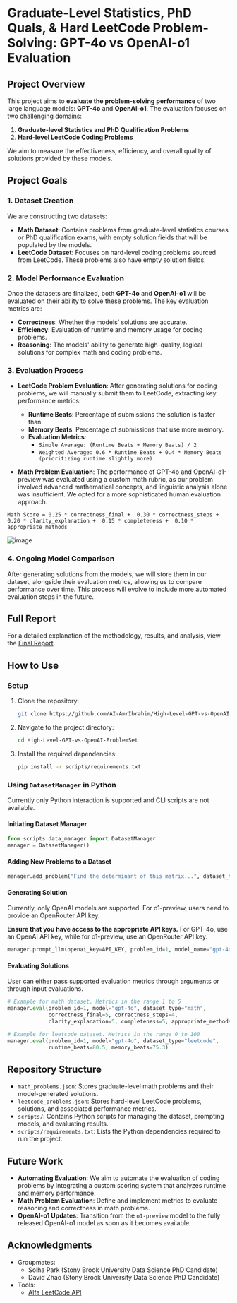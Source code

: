 # Graduate-Level Statistics, PhD Quals, & Hard LeetCode Problem-Solving: GPT-4o vs OpenAI-o1 Evaluation

## Project Overview
This project aims to **evaluate the problem-solving performance** of two large language models: **GPT-4o** and **OpenAI-o1**. The evaluation focuses on two challenging domains:
1. **Graduate-level Statistics and PhD Qualification Problems**
2. **Hard-level LeetCode Coding Problems**

We aim to measure the effectiveness, efficiency, and overall quality of solutions provided by these models.

## Project Goals
### 1. **Dataset Creation**
We are constructing two datasets:
- **Math Dataset**: Contains problems from graduate-level statistics courses or PhD qualification exams, with empty solution fields that will be populated by the models.
- **LeetCode Dataset**: Focuses on hard-level coding problems sourced from LeetCode. These problems also have empty solution fields.

### 2. **Model Performance Evaluation**
Once the datasets are finalized, both **GPT-4o** and **OpenAI-o1** will be evaluated on their ability to solve these problems. The key evaluation metrics are:
- **Correctness**: Whether the models’ solutions are accurate.
- **Efficiency**: Evaluation of runtime and memory usage for coding problems.
- **Reasoning**: The models' ability to generate high-quality, logical solutions for complex math and coding problems.

### 3. **Evaluation Process**
- **LeetCode Problem Evaluation**: After generating solutions for coding problems, we will manually submit them to LeetCode, extracting key performance metrics:
  - **Runtime Beats**: Percentage of submissions the solution is faster than.
  - **Memory Beats**: Percentage of submissions that use more memory.
  - **Evaluation Metrics**: 
    - `Simple Average: (Runtime Beats + Memory Beats) / 2`
    - `Weighted Average: 0.6 * Runtime Beats + 0.4 * Memory Beats (prioritizing runtime slightly more).`
  
- **Math Problem Evaluation**: The performance of GPT-4o and OpenAI-o1-preview was evaluated using a custom math rubric, as our problem involved advanced mathematical concepts, and linguistic analysis alone was insufficient. We opted for a more sophisticated human evaluation approach.

`Math Score = 0.25 * correctness_final +  0.30 * correctness_steps +  0.20 * clarity_explanation +  0.15 * completeness +  0.10 * appropriate_methods`


![image](https://github.com/user-attachments/assets/40ecd0fc-f11b-4a00-b78c-86160aebc02a)

### 4. **Ongoing Model Comparison**
After generating solutions from the models, we will store them in our dataset, alongside their evaluation metrics, allowing us to compare performance over time. This process will evolve to include more automated evaluation steps in the future.

## Full Report 
For a detailed explanation of the methodology, results, and analysis, view the [Final Report](file:///C:/Users/amrkh/Desktop/SBU/AMS%20560/_AMS%20560%20Final%20Paper/_AMS560FinalPaper.html).

## How to Use
### Setup
1. Clone the repository:
   ```bash
   git clone https://github.com/AI-AmrIbrahim/High-Level-GPT-vs-OpenAI-ProblemSet.git
   ```
2. Navigate to the project directory:
   ```bash
   cd High-Level-GPT-vs-OpenAI-ProblemSet
   ```
3. Install the required dependencies:
   ```bash
   pip install -r scripts/requirements.txt
   ```
### Using `DatasetManager` in Python
Currently only Python interaction is supported and CLI scripts are not available.
#### Initiating Dataset Manager
```python
from scripts.data_manager import DatasetManager
manager = DatasetManager()
```
#### Adding New Problems to a Dataset
```python
manager.add_problem("Find the determinant of this matrix...", dataset_type="math")
```
#### Generating Solution
Currently, only OpenAI models are supported. For o1-preview, users need to provide an OpenRouter API key.

**Ensure that you have access to the appropriate API keys.** For GPT-4o, use an OpenAI API key, while for o1-preview, use an OpenRouter API key.
```python
manager.prompt_llm(openai_key=API_KEY, problem_id=1, model_name="gpt-4o", dataset_type="leetcode")
```
#### Evaluating Solutions
User can either pass supported evaluation metrics through arguments or through input evaluations.
```python
# Example for math dataset. Metrics in the range 1 to 5
manager.eval(problem_id=1, model="gpt-4o", dataset_type="math",
             correctness_final=5, correctness_steps=4, 
             clarity_explanation=5, completeness=5, appropriate_methods=4)

# Example for leetcode dataset. Metrics in the range 0 to 100
manager.eval(problem_id=1, model="gpt-4o", dataset_type="leetcode",
             runtime_beats=80.5, memory_beats=75.3)
```

## Repository Structure
- `math_problems.json`: Stores graduate-level math problems and their model-generated solutions.
- `leetcode_problems.json`: Stores hard-level LeetCode problems, solutions, and associated performance metrics.
- `scripts/`: Contains Python scripts for managing the dataset, prompting models, and evaluating results.
- `scripts/requirements.txt`: Lists the Python dependencies required to run the project.

## Future Work
- **Automating Evaluation**: We aim to automate the evaluation of coding problems by integrating a custom scoring system that analyzes runtime and memory performance.
- **Math Problem Evaluation**: Define and implement metrics to evaluate reasoning and correctness in math problems.
- **OpenAI-o1 Updates**: Transition from the `o1-preview` model to the fully released OpenAI-o1 model as soon as it becomes available.

## Acknowledgments
- Groupmates:
    - Solha Park (Stony Brook University Data Science PhD Candidate)
    - David Zhao (Stony Brook University Data Science PhD Candidate)
- Tools:
    - [Alfa LeetCode API](https://github.com/alfaarghya/alfa-leetcode-api)
